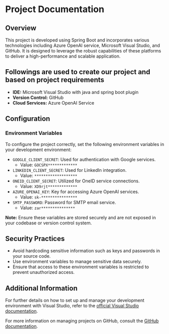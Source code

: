 # Project Documentation

## Overview

This project is developed using Spring Boot and incorporates various technologies including Azure OpenAI service, Microsoft Visual Studio, and GitHub. It is designed to leverage the robust capabilities of these platforms to deliver a high-performance and scalable application.

## Followings are used to create our project and based on project requirements 

- **IDE:** Microsoft Visual Studio with java and spring boot plugin
- **Version Control:** GitHub
- **Cloud Services:** Azure OpenAI Service

## Configuration

### Environment Variables

To configure the project correctly, set the following environment variables in your development environment:

- `GOOGLE_CLIENT_SECRET`: Used for authentication with Google services.
    - Value: `GOCSPX*************`
- `LINKEDIN_CLIENT_SECRET`: Used for LinkedIn integration.
    - Value: `*******************`
- `ONEID_CLIENT_SECRET`: Utilized for OneID service connections.
    - Value: `XD9rjt*************`
- `AZURE_OPENAI_KEY`: Key for accessing Azure OpenAI services.
    - Value: `sk-****************`
- `SMTP_PASSWORD`: Password for SMTP email service.
    - Value: `zar***************`

**Note:** Ensure these variables are stored securely and are not exposed in your codebase or version control system.

## Security Practices

- Avoid hardcoding sensitive information such as keys and passwords in your source code.
- Use environment variables to manage sensitive data securely.
- Ensure that access to these environment variables is restricted to prevent unauthorized access.

## Additional Information

For further details on how to set up and manage your development environment with Visual Studio, refer to the [official Visual Studio documentation](https://docs.microsoft.com/en-us/visualstudio/).

For more information on managing projects on GitHub, consult the [GitHub documentation](https://docs.github.com/).
